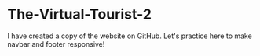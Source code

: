 # The-Virtual-Tourist-2
I have created a copy of the website on GitHub. Let's practice here to make navbar and footer responsive!
